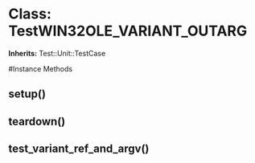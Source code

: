 # Class: TestWIN32OLE_VARIANT_OUTARG
**Inherits:** Test::Unit::TestCase
    




#Instance Methods
## setup() [](#method-i-setup)

## teardown() [](#method-i-teardown)

## test_variant_ref_and_argv() [](#method-i-test_variant_ref_and_argv)

